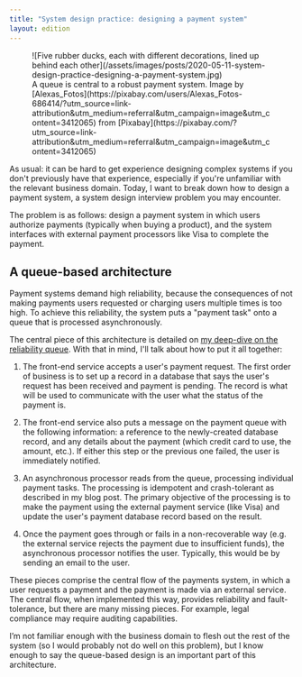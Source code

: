 ```yaml
---
title: "System design practice: designing a payment system"
layout: edition
---
```


<figure markdown="1">
![Five rubber ducks, each with different decorations, lined up behind each other](/assets/images/posts/2020-05-11-system-design-practice-designing-a-payment-system.jpg)
<figcaption markdown="1">A queue is central to a robust payment system. Image by [Alexas_Fotos](https://pixabay.com/users/Alexas_Fotos-686414/?utm_source=link-attribution&utm_medium=referral&utm_campaign=image&utm_content=3412065) from [Pixabay](https://pixabay.com/?utm_source=link-attribution&utm_medium=referral&utm_campaign=image&utm_content=3412065)
</figcaption>
</figure>

As usual: it can be hard to get experience designing complex systems if you don't previously have that experience, especially if you're unfamiliar with the relevant business domain. Today, I want to break down how to design a payment system, a system design interview problem you may encounter.

The problem is as follows: design a payment system in which users authorize payments (typically when buying a product), and the system interfaces with external payment processors like Visa to complete the payment.

## A queue-based architecture

Payment systems demand high reliability, because the consequences of not making payments users requested or charging users multiple times is too high. To achieve this reliability, the system puts a "payment task" onto a queue that is processed asynchronously.

The central piece of this architecture is detailed on [my deep-dive on the reliability queue](https://avikdas.com/2020/05/11/scalability-concepts-the-reliability-queue.html). With that in mind, I'll talk about how to put it all together:

1. The front-end service accepts a user's payment request. The first order of business is to set up a record in a database that says the user's request has been received and payment is pending. The record is what will be used to communicate with the user what the status of the payment is.

1. The front-end service also puts a message on the payment queue with the following information: a reference to the newly-created database record, and any details about the payment (which credit card to use, the amount, etc.). If either this step or the previous one failed, the user is immediately notified.

1. An asynchronous processor reads from the queue, processing individual payment tasks. The processing is idempotent and crash-tolerant as described in my blog post. The primary objective of the processing is to make the payment using the external payment service (like Visa) and update the user's payment database record based on the result.

1. Once the payment goes through or fails in a non-recoverable way (e.g. the external service rejects the payment due to insufficient funds), the asynchronous processor notifies the user. Typically, this would be by sending an email to the user.

These pieces comprise the central flow of the payments system, in which a user requests a payment and the payment is made via an external service. The central flow, when implemented this way, provides reliability and fault-tolerance, but there are many missing pieces. For example, legal compliance may require auditing capabilities.

I’m not familiar enough with the business domain to flesh out the rest of the system (so I would probably not do well on this problem), but I know enough to say the queue-based design is an important part of this architecture.
